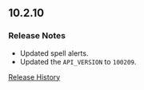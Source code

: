 ## 10.2.10

### Release Notes

- Updated spell alerts.
- Updated the `API_VERSION` to `100209`.

[Release History](https://github.com/SFX-WoW/Masque_Cirque/wiki/History)
